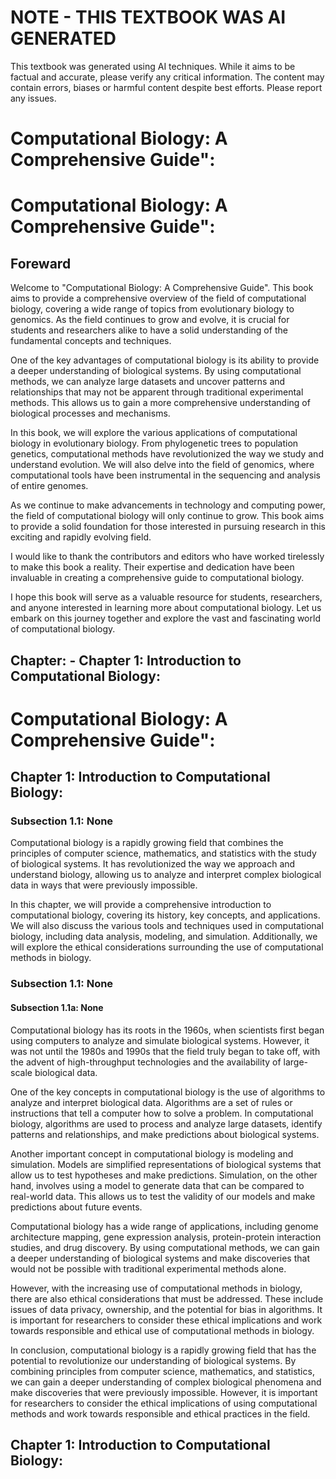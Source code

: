 # NOTE - THIS TEXTBOOK WAS AI GENERATED

This textbook was generated using AI techniques. While it aims to be factual and accurate, please verify any critical information. The content may contain errors, biases or harmful content despite best efforts. Please report any issues.

# Computational Biology: A Comprehensive Guide":


# Computational Biology: A Comprehensive Guide":

## Foreward

Welcome to "Computational Biology: A Comprehensive Guide". This book aims to provide a comprehensive overview of the field of computational biology, covering a wide range of topics from evolutionary biology to genomics. As the field continues to grow and evolve, it is crucial for students and researchers alike to have a solid understanding of the fundamental concepts and techniques.

One of the key advantages of computational biology is its ability to provide a deeper understanding of biological systems. By using computational methods, we can analyze large datasets and uncover patterns and relationships that may not be apparent through traditional experimental methods. This allows us to gain a more comprehensive understanding of biological processes and mechanisms.

In this book, we will explore the various applications of computational biology in evolutionary biology. From phylogenetic trees to population genetics, computational methods have revolutionized the way we study and understand evolution. We will also delve into the field of genomics, where computational tools have been instrumental in the sequencing and analysis of entire genomes.

As we continue to make advancements in technology and computing power, the field of computational biology will only continue to grow. This book aims to provide a solid foundation for those interested in pursuing research in this exciting and rapidly evolving field.

I would like to thank the contributors and editors who have worked tirelessly to make this book a reality. Their expertise and dedication have been invaluable in creating a comprehensive guide to computational biology.

I hope this book will serve as a valuable resource for students, researchers, and anyone interested in learning more about computational biology. Let us embark on this journey together and explore the vast and fascinating world of computational biology.


## Chapter: - Chapter 1: Introduction to Computational Biology:




# Computational Biology: A Comprehensive Guide":

## Chapter 1: Introduction to Computational Biology:

### Subsection 1.1: None

Computational biology is a rapidly growing field that combines the principles of computer science, mathematics, and statistics with the study of biological systems. It has revolutionized the way we approach and understand biology, allowing us to analyze and interpret complex biological data in ways that were previously impossible.

In this chapter, we will provide a comprehensive introduction to computational biology, covering its history, key concepts, and applications. We will also discuss the various tools and techniques used in computational biology, including data analysis, modeling, and simulation. Additionally, we will explore the ethical considerations surrounding the use of computational methods in biology.

### Subsection 1.1: None

#### Subsection 1.1a: None

Computational biology has its roots in the 1960s, when scientists first began using computers to analyze and simulate biological systems. However, it was not until the 1980s and 1990s that the field truly began to take off, with the advent of high-throughput technologies and the availability of large-scale biological data.

One of the key concepts in computational biology is the use of algorithms to analyze and interpret biological data. Algorithms are a set of rules or instructions that tell a computer how to solve a problem. In computational biology, algorithms are used to process and analyze large datasets, identify patterns and relationships, and make predictions about biological systems.

Another important concept in computational biology is modeling and simulation. Models are simplified representations of biological systems that allow us to test hypotheses and make predictions. Simulation, on the other hand, involves using a model to generate data that can be compared to real-world data. This allows us to test the validity of our models and make predictions about future events.

Computational biology has a wide range of applications, including genome architecture mapping, gene expression analysis, protein-protein interaction studies, and drug discovery. By using computational methods, we can gain a deeper understanding of biological systems and make discoveries that would not be possible with traditional experimental methods alone.

However, with the increasing use of computational methods in biology, there are also ethical considerations that must be addressed. These include issues of data privacy, ownership, and the potential for bias in algorithms. It is important for researchers to consider these ethical implications and work towards responsible and ethical use of computational methods in biology.

In conclusion, computational biology is a rapidly growing field that has the potential to revolutionize our understanding of biological systems. By combining principles from computer science, mathematics, and statistics, we can gain a deeper understanding of complex biological phenomena and make discoveries that were previously impossible. However, it is important for researchers to consider the ethical implications of using computational methods and work towards responsible and ethical practices in the field.


## Chapter 1: Introduction to Computational Biology:



